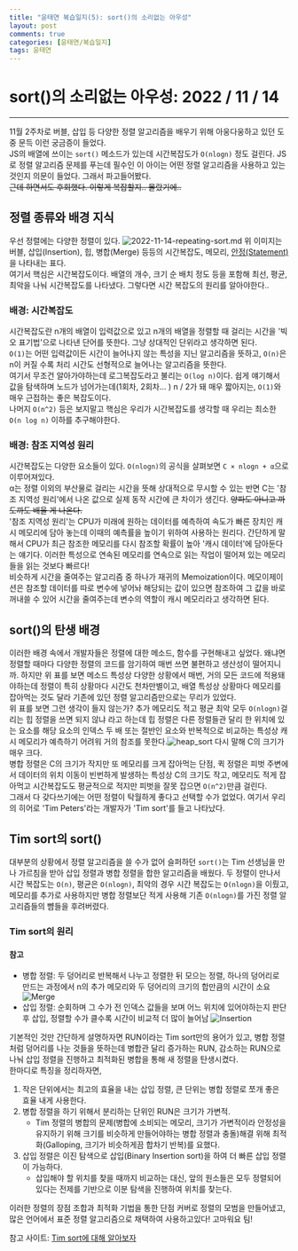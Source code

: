```yaml
---
title: "윤태연 복습일지(5): sort()의 소리없는 아우성"
layout: post
comments: true
categories: [윤태연/복습일지]
tags: 윤태연
---
```


# sort()의 소리없는 아우성: 2022 / 11 / 14

---

11월 2주차로 버블, 삽입 등 다양한 정렬 알고리즘을 배우기 위해 아웅다웅하고 있던 도중 문득 이런 궁금증이 들었다.
<br />
JS의 배열에 쓰이는 `sort()` 메소드가 있는데 시간복잡도가 `O(nlogn)` 정도 걸린다. JS로 정렬 알고리즘 문제를 푸는데 필수인 이 아이는 어떤 정렬 알고리즘을 사용하고 있는 것인지 의문이 들었다. 그래서 파고들어봤다.
<br />
~~근데 하면서도 후회했다. 이렇게 복잡할지.. 몰랐기에..~~

## 정렬 종류와 배경 지식

우선 정렬에는 다양한 정렬이 있다. ![2022-11-14-repeating-sort.md](https://user-images.githubusercontent.com/94962427/201510570-6b847b28-ea4a-41ba-b279-0cce21410b5d.png)
위 이미지는 버블, 삽입(Insertion), 힙, 병합(Merge) 등등의 시간복잡도, 메모리, [안정(Statement)](https://hongl.tistory.com/9)을 나타내는 표다.
<br />
여기서 핵심은 시간복잡도이다. 배열의 개수, 크기 순 배치 정도 등을 포함해 최선, 평균, 최악을 나눠 시간복잡도를 나타냈다. 그렇다면 시간 복잡도의 원리를 알아야한다..

### 배경: 시간복잡도

시간복잡도란 n개의 배열이 입력값으로 있고 n개의 배열을 정렬할 때 걸리는 시간을 '빅오 표기법'으로 나타낸 단어를 뜻한다. 그냥 상대적인 단위라고 생각하면 된다.
<br />
`O(1)`는 어떤 입력값이든 시간이 늘어나지 않는 특성을 지닌 알고리즘을 뜻하고, `O(n)`은 n이 커질 수록 처리 시간도 선형적으로 늘어나는 알고리즘을 뜻한다.
<br />
여기서 무조건 알아가야하는데 로그복잡도라고 불리는 `O(log n)`이다. 쉽게 얘기해서 값을 탐색하며 노드가 넘어가는데(1회차, 2회차... ) n / 2가 돼 매우 짧아지는, `O(1)`와 매우 근접하는 좋은 복잡도이다.
<br />
나머지 `O(n^2)` 등은 보지말고 핵심은 우리가 시간복잡도를 생각할 때 우리는 최소한 `O(n log n)` 이하를 추구해야한다.

### 배경: 참조 지역성 원리

시간복잡도는 다양한 요소들이 있다. `O(nlogn)`의 공식을 살펴보면 `C × nlogn + α`으로 이루어져있다.
<br />
α는 정렬 이외의 부산물로 걸리는 시간을 뜻해 상대적으로 무시할 수 있는 반면 C는 '참조 지역성 원리'에서 나온 값으로 실제 동작 시간에 큰 차이가 생긴다. ~~양파도 아니고 까도까도 배울 게 나온다.~~
<br />
'참조 지역성 원리'는 CPU가 미래에 원하는 데이터를 예측하여 속도가 빠른 장치인 캐시 메모리에 담아 놓는데 이때의 예측률을 높이기 위하여 사용하는 원리다. 간단하게 말해서 CPU가 최근 참조한 메모리를 다시 참조할 확률이 높아 '캐시 데이터'에 담아둔다는 얘기다. 이러한 특성으로 연속된 메모리를 연속으로 읽는 작업이 떨어져 있는 메모리들을 읽는 것보다 빠르다!
<br />
비슷하게 시간을 줄여주는 알고리즘 중 하나가 재귀의 Memoization이다. 메모이제이션은 참조할 데이터를 따로 변수에 넣어놔 해당되는 값이 있으면 참조하여 그 값을 바로 꺼내쓸 수 있어 시간을 줄여주는데 변수의 역할이 캐시 메모리라고 생각하면 된다.

## sort()의 탄생 배경

이러한 배경 속에서 개발자들은 정렬에 대한 메소드, 함수를 구현해내고 싶었다. 왜냐면 정렬할 때마다 다양한 정렬의 코드를 암기하여 매번 쓰면 불편하고 생산성이 떨어지니까. 하지만 위 표를 보면 메소드 특성상 다양한 상황에서 매번, 거의 모든 코드에 적용돼야하는데 정렬이 특히 상황마다 시간도 천차만별이고, 배열 특성상 상황마다 메모리를 잡아먹는 것도 달라 기존에 있던 정렬 알고리즘만으로는 무리가 있었다.
<br />
위 표를 보면 그런 생각이 들지 않는가? 추가 메모리도 적고 평균 최악 모두 `O(nlogn)`걸리는 힙 정렬을 쓰면 되지 않냐 라고 하는데 힙 정렬은 다른 정렬들관 달리 한 위치에 있는 요소를 해당 요소의 인덱스 두 배 또는 절반인 요소와 반복적으로 비교하는 특성상 캐시 메모리가 예측하기 어려워 거의 참조를 못한다.![heap_sort](https://user-images.githubusercontent.com/94962427/201512356-370107e9-d4bd-4465-9df5-32091153dd3b.gif) 다시 말해 C의 크기가 매우 크다.
<br />
병합 정렬은 C의 크기가 작지만 또 메모리를 크게 잡아먹는 단점, 퀵 정렬은 피벗 주변에서 데이터의 위치 이동이 빈번하게 발생하는 특성상 C의 크기도 작고, 메모리도 적게 잡아먹고 시간복잡도도 평균적으로 적지만 피벗을 잘못 잡으면 `O(n^2)`만큼 걸린다.
<br />
그래서 다 갖다쓰기에는 어떤 정렬이 탁월하게 좋다고 선택할 수가 없었다. 여기서 우리의 히어로
'Tim Peters'라는 개발자가 'Tim sort'를 들고 나타났다.

## Tim sort의 sort()

대부분의 상황에서 정렬 알고리즘을 쓸 수가 없어 슬퍼하던 `sort()`는 Tim 선생님을 만나 가르침을 받아 삽입 정렬과 병합 정렬을 합한 알고리즘을 배웠다. 두 정렬이 만나서 시간 복잡도는 `O(n)`, 평균은 `O(nlogn)`, 최악의 경우 시간 복잡도는 `O(nlogn)`을 이뤘고, 메모리를 추가로 사용하지만 병합 정렬보단 적게 사용해 기존 `O(nlogn)`를 가진 정렬 알고리즘들의 뺨들을 후려버렸다.

### Tim sort의 원리

#### 참고

- 병합 정렬: 두 덩어리로 반복해서 나누고 정렬한 뒤 모으는 정렬, 하나의 덩어리로 만드는 과정에서 n의 추가 메모리와 두 덩어리의 크기의 합만큼의 시간이 소요 ![Merge](https://user-images.githubusercontent.com/94962427/201513271-f9c9b5b4-f77b-4f25-a05e-573848bcda88.gif)
- 삽입 정렬: 순회하며 그 수가 전 인덱스 값들을 보며 어느 위치에 있어야하는지 판단 후 삽입, 정렬할 수가 클수록 시간이 비교적 더 많이 늘어남 ![Insertion](https://user-images.githubusercontent.com/94962427/201513258-aa470054-f1c6-4410-aa13-06c20e3220c6.gif)

기본적인 것만 간단하게 설명하자면 RUN이라는 Tim sort만의 용어가 있고, 병합 정렬처럼 덩어리를 나눈 것들을 뜻하는데 병합관 달리 증가하는 RUN, 감소하는 RUN으로 나눠 삽입 정렬을 진행하고 최적화된 병합을 통해 새 정렬을 탄생시켰다.
<br />
한마디로 특징을 정리하자면,

1. 작은 단위에서는 최고의 효율을 내는 삽입 정렬, 큰 단위는 병합 정렬로 쪼개 좋은 효율 내게 사용한다.
2. 병합 정렬을 하기 위해서 분리하는 단위인 RUN은 크기가 가변적.
   - Tim 정렬의 병합의 문제(병합에 소비되는 메모리, 크기가 가변적이라 안정성을 유지하기 위해 크기를 비슷하게 만들어야하는 병합 정렬과 충돌)해결 위해 최적화(Galloping, 크기가 비슷하게끔 합차기 반복)를 요했다.
3. 삽입 정렬은 이진 탐색으로 삽입(Binary Insertion sort)을 하여 더 빠른 삽입 정렬이 가능하다.
   - 삽입해야 할 위치를 찾을 때까지 비교하는 대신, 앞의 원소들은 모두 정렬되어 있다는 전제를 기반으로 이분 탐색을 진행하여 위치를 찾는다.

이러한 정렬의 장점 조합과 최적화 기법을 통한 단점 커버로 정렬의 모범을 만들어냈고, 많은 언어에서 표준 정렬 알고리즘으로 채택하여 사용하고있다! 고마워요 팀!

참고 사이트: [Tim sort에 대해 알아보자](https://d2.naver.com/helloworld/0315536)
